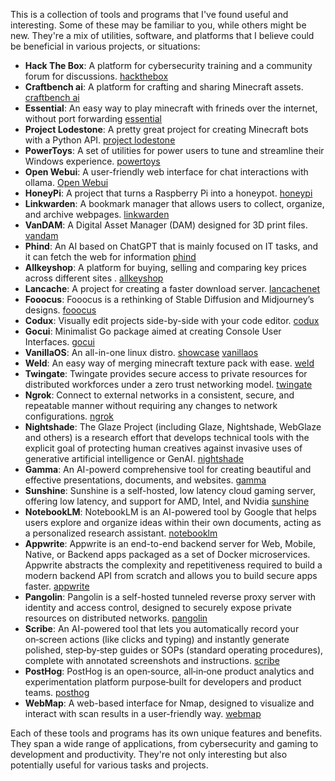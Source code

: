 This is a collection of tools and programs that I've found useful and interesting. Some of these may be familiar to you, while others might be new. They're a mix of utilities, software, and platforms that I believe could be beneficial in various projects, or situations:

-   **Hack The Box**: A platform for cybersecurity training and a community forum for discussions.  [hackthebox](https://www.hackthebox.com/)
-   **Craftbench ai**: A platform for crafting and sharing Minecraft assets.  [craftbench ai](https://discord.gg/craftbench)
-   **Essential**: An easy way to play minecraft with frineds over the internet, without port forwarding  [essential](https://essential.gg/)
-   **Project Lodestone**: A pretty great project for creating Minecraft bots with a Python API.  [project lodestone](https://github.com/the-lodestone-project/Lodestone)
-   **PowerToys**: A set of utilities for power users to tune and streamline their Windows experience.  [powertoys](https://github.com/microsoft/PowerToys)
-   **Open Webui**: A user-friendly web interface for chat interactions with ollama.  [Open Webui](https://github.com/ollama-webui/ollama-webui)
-   **HoneyPi**: A project that turns a Raspberry Pi into a honeypot.  [honeypi](https://github.com/mattymcfatty/HoneyPi)
-   **Linkwarden**: A bookmark manager that allows users to collect, organize, and archive webpages.  [linkwarden](https://linkwarden.app/)
-   **VanDAM**: A Digital Asset Manager (DAM) designed for 3D print files.  [vandam](https://github.com/Floppy/van_dam)
-   **Phind**: An AI based on ChatGPT that is mainly focused on IT tasks, and it can fetch the web for information  [phind](https://www.phind.com/)
-   **Allkeyshop**: A platform for buying, selling and comparing key prices across different sites .  [allkeyshop](https://www.allkeyshop.com/)
-   **Lancache**: A project for creating a faster download server.  [lancachenet](https://github.com/lancachenet/)
-   **Fooocus**: Fooocus is a rethinking of Stable Diffusion and Midjourney’s designs. [fooocus](https://github.com/lllyasviel/Fooocus)
-   **Codux**: Visually edit projects side-by-side with your code editor. [codux](https://www.codux.com/)
-   **Gocui**: Minimalist Go package aimed at creating Console User Interfaces. [gocui](https://github.com/jroimartin/gocui)
-   **VanillaOS**: An all-in-one linux distro. [showcase](https://youtu.be/peDeqIWIyws?si=2DLFPWP8VEHXsPko) [vanillaos](https://vanillaos.org)
-   **Weld**: An easy way of merging minecraft texture pack with ease. [weld](https://weld.smithed.dev)
-   **Twingate**: Twingate provides secure access to private resources for distributed workforces under a zero trust networking model. [twingate](https://www.twingate.com/)
-   **Ngrok**: Connect to external networks in a consistent, secure, and repeatable manner without requiring any changes to network configurations. [ngrok](https://ngrok.com)
-   **Nightshade**: The Glaze Project (including Glaze, Nightshade, WebGlaze and others) is a research effort that develops technical tools with the explicit goal of protecting human creatives against invasive uses of generative artificial intelligence or GenAI. [nightshade](https://nightshade.cs.uchicago.edu/downloads.html)
-   **Gamma**: An AI-powerd comprehensive tool for creating beautiful and effective presentations, documents, and websites. [gamma](https://gamma.app/)
-   **Sunshine**: Sunshine is a self-hosted, low latency cloud gaming server, offering low latency, and support for AMD, Intel, and Nvidia [sunshine](https://app.lizardbyte.dev/Sunshine/)
-   **NotebookLM**: NotebookLM is an AI-powered tool by Google that helps users explore and organize ideas within their own documents, acting as a personalized research assistant. [notebooklm](https://notebooklm.google/)
-   **Appwrite**: Appwrite is an end-to-end backend server for Web, Mobile, Native, or Backend apps packaged as a set of Docker microservices. Appwrite abstracts the complexity and repetitiveness required to build a modern backend API from scratch and allows you to build secure apps faster. [appwrite](https://github.com/appwrite/appwrite?tab=readme-ov-file#unix)
-   **Pangolin**: Pangolin is a self-hosted tunneled reverse proxy server with identity and access control, designed to securely expose private resources on distributed networks. [pangolin](https://github.com/fosrl/pangolin)
-   **Scribe**: An AI-powered tool that lets you automatically record your on‑screen actions (like clicks and typing) and instantly generate polished, step‑by‑step guides or SOPs (standard operating procedures), complete with annotated screenshots and instructions. [scribe](https://scribehow.com/)
-   **PostHog**: PostHog is an open‑source, all‑in‑one product analytics and experimentation platform purpose‑built for developers and product teams. [posthog](https://github.com/PostHog/posthog)
-   **WebMap**: A web-based interface for Nmap, designed to visualize and interact with scan results in a user-friendly way. [webmap](https://github.com/SabyasachiRana/WebMap)

Each of these tools and programs has its own unique features and benefits. They span a wide range of applications, from cybersecurity and gaming to development and productivity. They're not only interesting but also potentially useful for various tasks and projects.
